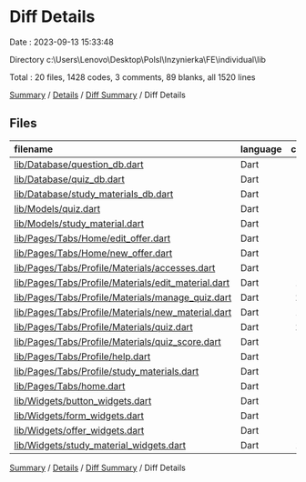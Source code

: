 # Diff Details

Date : 2023-09-13 15:33:48

Directory c:\\Users\\Lenovo\\Desktop\\Polsl\\Inzynierka\\FE\\individual\\lib

Total : 20 files,  1428 codes, 3 comments, 89 blanks, all 1520 lines

[Summary](results.md) / [Details](details.md) / [Diff Summary](diff.md) / Diff Details

## Files
| filename | language | code | comment | blank | total |
| :--- | :--- | ---: | ---: | ---: | ---: |
| [lib/Database/question_db.dart](/lib/Database/question_db.dart) | Dart | 94 | 0 | 18 | 112 |
| [lib/Database/quiz_db.dart](/lib/Database/quiz_db.dart) | Dart | 81 | 0 | 12 | 93 |
| [lib/Database/study_materials_db.dart](/lib/Database/study_materials_db.dart) | Dart | 58 | 0 | 9 | 67 |
| [lib/Models/quiz.dart](/lib/Models/quiz.dart) | Dart | 2 | 0 | 0 | 2 |
| [lib/Models/study_material.dart](/lib/Models/study_material.dart) | Dart | -2 | 0 | 0 | -2 |
| [lib/Pages/Tabs/Home/edit_offer.dart](/lib/Pages/Tabs/Home/edit_offer.dart) | Dart | 1 | 0 | 0 | 1 |
| [lib/Pages/Tabs/Home/new_offer.dart](/lib/Pages/Tabs/Home/new_offer.dart) | Dart | 1 | 0 | 0 | 1 |
| [lib/Pages/Tabs/Profile/Materials/accesses.dart](/lib/Pages/Tabs/Profile/Materials/accesses.dart) | Dart | 2 | 0 | 0 | 2 |
| [lib/Pages/Tabs/Profile/Materials/edit_material.dart](/lib/Pages/Tabs/Profile/Materials/edit_material.dart) | Dart | 134 | 0 | 10 | 144 |
| [lib/Pages/Tabs/Profile/Materials/manage_quiz.dart](/lib/Pages/Tabs/Profile/Materials/manage_quiz.dart) | Dart | 254 | 1 | 8 | 263 |
| [lib/Pages/Tabs/Profile/Materials/new_material.dart](/lib/Pages/Tabs/Profile/Materials/new_material.dart) | Dart | 116 | 0 | 9 | 125 |
| [lib/Pages/Tabs/Profile/Materials/quiz.dart](/lib/Pages/Tabs/Profile/Materials/quiz.dart) | Dart | 287 | 0 | 14 | 301 |
| [lib/Pages/Tabs/Profile/Materials/quiz_score.dart](/lib/Pages/Tabs/Profile/Materials/quiz_score.dart) | Dart | 73 | 1 | 5 | 79 |
| [lib/Pages/Tabs/Profile/help.dart](/lib/Pages/Tabs/Profile/help.dart) | Dart | 2 | 0 | 0 | 2 |
| [lib/Pages/Tabs/Profile/study_materials.dart](/lib/Pages/Tabs/Profile/study_materials.dart) | Dart | 21 | 0 | 0 | 21 |
| [lib/Pages/Tabs/home.dart](/lib/Pages/Tabs/home.dart) | Dart | 7 | 0 | 0 | 7 |
| [lib/Widgets/button_widgets.dart](/lib/Widgets/button_widgets.dart) | Dart | 67 | 0 | 1 | 68 |
| [lib/Widgets/form_widgets.dart](/lib/Widgets/form_widgets.dart) | Dart | 93 | 0 | 2 | 95 |
| [lib/Widgets/offer_widgets.dart](/lib/Widgets/offer_widgets.dart) | Dart | 6 | 0 | 0 | 6 |
| [lib/Widgets/study_material_widgets.dart](/lib/Widgets/study_material_widgets.dart) | Dart | 131 | 1 | 1 | 133 |

[Summary](results.md) / [Details](details.md) / [Diff Summary](diff.md) / Diff Details